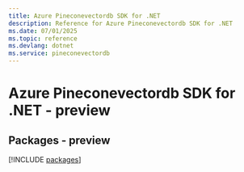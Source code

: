 ```yaml
---
title: Azure Pineconevectordb SDK for .NET
description: Reference for Azure Pineconevectordb SDK for .NET
ms.date: 07/01/2025
ms.topic: reference
ms.devlang: dotnet
ms.service: pineconevectordb
---
```

# Azure Pineconevectordb SDK for .NET - preview
## Packages - preview
[!INCLUDE [packages](pineconevectordb-index.md)]